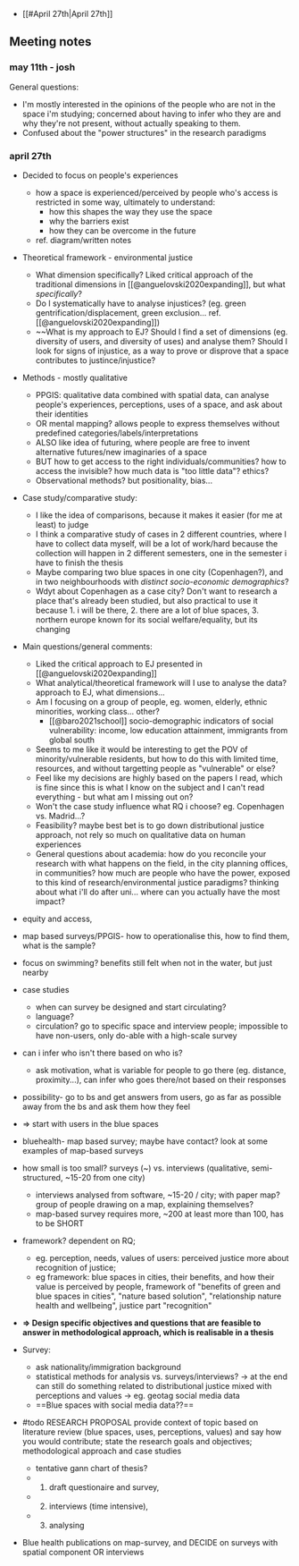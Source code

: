 
- [[#April 27th|April 27th]]


## Meeting notes

### may 11th - josh

General questions:
- I'm mostly interested in the opinions of the people who are not in the space i'm studying; concerned about having to infer who they are and why they're not present, without actually speaking to them.
- Confused about the "power structures" in the research paradigms

### april 27th
- Decided to focus on people's experiences
	- how a space is experienced/perceived by people who's access is restricted in some way, ultimately to understand:
		- how this shapes the way they use the space
		- why the barriers exist
		- how they can be overcome in the future
	- ref. diagram/written notes
- Theoretical framework - environmental justice
	- What dimension specifically? Liked critical approach of the traditional dimensions in [[@anguelovski2020expanding]], but what *specifically*?
	- Do I systematically have to analyse injustices? (eg. green gentrification/displacement, green exclusion... ref. [[@anguelovski2020expanding]])
	- ~~What is my approach to EJ? Should I find a set of dimensions (eg. diversity of users, and diversity of uses) and analyse them? Should I look for signs of injustice, as a way to prove or disprove that a space contributes to justince/injustice?

- Methods - mostly qualitative
	- PPGIS: qualitative data combined with spatial data, can analyse people's experiences, perceptions, uses of a space, and ask about their identities
	- OR mental mapping? allows people to express themselves without predefined categories/labels/interpretations
	- ALSO like idea of futuring, where people are free to invent alternative futures/new imaginaries of a space
	- BUT how to get access to the right individuals/communities? how to access the invisible? how much data is "too little data"? ethics?
	- Observational methods? but positionality, bias...
- Case study/comparative study:
	- I like the idea of comparisons, because it makes it easier (for me at least) to judge
	- I think a comparative study of cases in 2 different countries, where I have to collect data myself, will be a lot of work/hard because the collection will happen in 2 different semesters, one in the semester i have to finish the thesis
	- Maybe comparing two blue spaces in one city (Copenhagen?), and in two neighbourhoods with *distinct socio-economic demographics*?
	- Wdyt about Copenhagen as a case city? Don't want to research a place that's already been studied, but also practical to use it because 1. i will be there, 2. there are a lot of blue spaces, 3. northern europe known for its social welfare/equality, but its changing

- Main questions/general comments:

	- Liked the critical approach to EJ presented in [[@anguelovski2020expanding]]
	- What analytical/theoretical framework will I use to analyse the data? approach to EJ, what dimensions...
	- Am I focusing on a group of people, eg. women, elderly, ethnic minorities, working class... other?
		- [[@baro2021school]] socio-demographic indicators of social vulnerability: income, low education attainment, immigrants from global south
	- Seems to me like it would be interesting to get the POV of minority/vulnerable residents, but how to do this with limited time, resources, and without targetting people as "vulnerable" or else?
	- Feel like my decisions are highly based on the papers I read, which is fine since this is what I know on the subject and I can't read everything - but what am I missing out on?
	- Won't the case study influence what RQ i choose? eg. Copenhagen vs. Madrid...?
	- Feasibility? maybe best bet is to go down distributional justice approach, not rely so much on qualitative data on human experiences
	- General questions about academia: how do you reconcile your research with what happens on the field, in the city planning offices, in communities? how much are people who have the power, exposed to this kind of research/environmental justice paradigms? thinking about what i'll do after uni... where can you actually have the most impact?

- equity and access, 
- map based surveys/PPGIS- how to operationalise this, how to find them, what is the sample? 
- focus on swimming? benefits still felt when not in the water, but just nearby
- case studies
	- when can survey be designed and start circulating?
	- language?
	- circulation? go to specific space and interview people; impossible to have non-users, only do-able with a high-scale survey
- can i infer who isn't there based on who is?
	- ask motivation, what is variable for people to go there (eg. distance, proximity...), can infer who goes there/not based on their responses
- possibility- go to bs and get answers from users, go as far as possible away from the bs and ask them how they feel
- $\Rightarrow$ start with users in the blue spaces
- bluehealth- map based survey; maybe have contact? look at some examples of map-based surveys
- how small is too small? surveys (~) vs. interviews (qualitative, semi-structured, ~15-20 from one city)
	- interviews analysed from software, ~15-20 / city; with paper map? group of people drawing on a map, explaining themselves?
	- map-based survey requires more, ~200 at least more than 100, has to be SHORT
- framework? dependent on RQ; 
	- eg. perception, needs, values of users: perceived justice more about recognition of justice; 
	- eg framework: blue spaces in cities, their benefits, and how their value is perceived by people, framework of "benefits of green and blue spaces in cities", "nature based solution", "relationship nature health and wellbeing", justice part "recognition"
- **$\Rightarrow$ Design specific objectives and questions that are feasible to answer in methodological approach, which is realisable in a thesis**  
- Survey:
	- ask nationality/immigration background
	- statistical methods for analysis vs. surveys/interviews? -> at the end can still do something related to distributional justice mixed with perceptions and values -> eg. geotag social media data
	- ==Blue spaces with social media data??== 

- #todo RESEARCH PROPOSAL provide context of topic based on literature review (blue spaces, uses, perceptions, values) and say how you would contribute; state the research goals and objectives; methodological approach and case studies
	- tentative gann chart of thesis?
	- 1. draft questionaire and survey,
	- 2. interviews (time intensive),
	- 3. analysing
- Blue health publications on map-survey, and DECIDE on surveys with spatial component OR interviews
